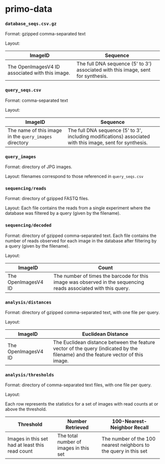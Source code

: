 # primo-data

### `database_seqs.csv.gz`

Format: gzipped comma-separated text

Layout:

| ImageID                                         | Sequence                                                                         |
| ----------------------------------------------- | -------------------------------------------------------------------------------- |
| The OpenImagesV4 ID associated with this image. | The full DNA sequence (5' to 3') associated with this image, sent for synthesis. |


### `query_seqs.csv`

Format: comma-separated text

Layout:

| ImageID                                         | Sequence                                                                         |
| ----------------------------------------------- | -------------------------------------------------------------------------------- |
| The name of this image in the `query_images` directory  | The full DNA sequence (5' to 3', including modifications) associated with this image, sent for synthesis. |


### `query_images`

Format: directory of JPG images.

Layout: filenames correspond to those referenced in `query_seqs.csv`


### `sequencing/reads`

Format: directory of gzipped FASTQ files.

Layout: Each file contains the reads from a single experiment where the
database was filtered by a query (given by the filename).


### `sequencing/decoded`

Format: directory of gzipped comma-separated text. Each file contains the number
of reads observed for each image in the database after filtering by a query
(given by the filename).

Layout:

| ImageID | Count |
| ------- | ----- |
| The OpenImagesV4 ID | The number of times the barcode for this image was observed in the sequencing reads associated with this query. |

### `analysis/distances`

Format: directory of gzipped comma-separated text, with one file per query.

Layout:

| ImageID | Euclidean Distance |
| ------- | ------------------ |
| The OpenImagesV4 ID | The Euclidean distance between the feature vector of the query (indicated by the filename) and the feature vector of this image. |

### `analysis/thresholds`

Format: directory of comma-separated text files, with one file per query.

Layout:

Each row represents the statistics for a set of images with read counts at or
above the threshold.

| Threshold | Number Retrieved | 100-Nearest-Neighbor Recall |
| --------- | ---------------- | --------------------------- |
| Images in this set had at least this read count | The total number of images in this set | The number of the 100 nearest neighbors to the query in this set |
